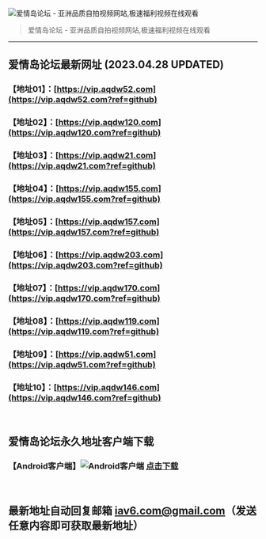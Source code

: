 ![爱情岛论坛 - 亚洲品质自拍视频网站,极速福利视频在线观看](http://ww1.sinaimg.cn/large/007drMcOgy1g5i6x3ua0xj30eg0393yo.jpg)
> 爱情岛论坛 - 亚洲品质自拍视频网站,极速福利视频在线观看

---

## 爱情岛论坛最新网址 (2023.04.28 UPDATED)
### 【地址01】：[https://vip.aqdw52.com](https://vip.aqdw52.com?ref=github)
### 【地址02】：[https://vip.aqdw120.com](https://vip.aqdw120.com?ref=github)
### 【地址03】：[https://vip.aqdw21.com](https://vip.aqdw21.com?ref=github)
### 【地址04】：[https://vip.aqdw155.com](https://vip.aqdw155.com?ref=github)
### 【地址05】：[https://vip.aqdw157.com](https://vip.aqdw157.com?ref=github)
### 【地址06】：[https://vip.aqdw203.com](https://vip.aqdw203.com?ref=github)
### 【地址07】：[https://vip.aqdw170.com](https://vip.aqdw170.com?ref=github)
### 【地址08】：[https://vip.aqdw119.com](https://vip.aqdw119.com?ref=github)
### 【地址09】：[https://vip.aqdw51.com](https://vip.aqdw51.com?ref=github)
### 【地址10】：[https://vip.aqdw146.com](https://vip.aqdw146.com?ref=github)
<br>

## 爱情岛论坛永久地址客户端下载
### 【Android客户端】![Android客户端](https://ww1.sinaimg.cn/large/007drMcOgy1fzljgv278jj300f00ia9t.jpg) [点击下载](https://app.aqdlt.app/v1/aqdlt_android_0828.apk)

<br>

## 最新地址自动回复邮箱 [iav6.com@gmail.com](mailto:iav6.com@gmail.com)（发送任意内容即可获取最新地址）
